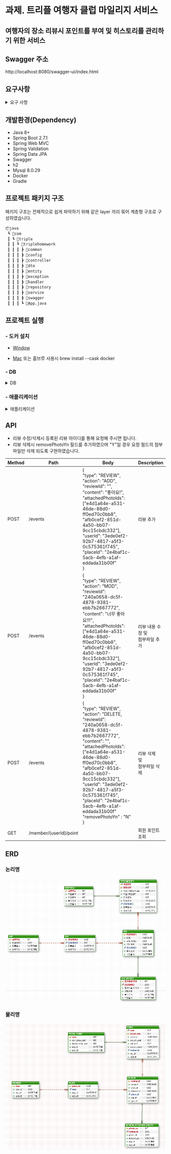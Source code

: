 # 과제. 트리플 여행자 클럽 마일리지 서비스

## 여행자의 장소 리뷰시 포인트를 부여 및 히스토리를 관리하기 위한 서비스

## Swagger 주소
http://localhost:8080/swagger-ui/index.html

## 요구사항

<details>
<summary>요구 사항</summary>
<div markdown="1">

✅ 한 사용자는 장소마다 리뷰를 1개만 작성할 수 있다.

✅ 리뷰는 수정 및 삭제할 수 있다.

✅ 리뷰 작성 보상 점수
```text
* 내용 점수   
    - 1자 이상 텍스트 작성: 1점   
    - 1장 이상 사진 첨부: 1점   

* 보너스 점수   
    - 특정 장소에 첫 리뷰 작성: 1점   
```
✅ 포인트 증감이 있을 때마다 이력이 남아야 한다.

✅ 리뷰 작성했다가 삭제시 해당 리뷰로 부여한 내용 점수와 보너스 점수 회수합니다.

✅ 리뷰를 수정하면 수정한 내용에 맞는 내용 점수를 계산하여 점수를 부여하거나 회수합니다.

    * 글만 작성한 리뷰에 사진을 추가하면 1점을 부여합니다.
    * 글과 사진이 있는 리뷰에서 사진을 모두 삭제하면 1점을 회수합니다.

✅ 사용자 입장에서 본 첫 리뷰일 때 보너스 점수를 부여합니다.

    * 어떤 장소에 사용자 A가 리뷰를 남겼다가 삭제하고 삭제된 이후 사용자 B가 리뷰를 남기면 사용자 B에게 보너스 점수를 부여합니다.
    * 어떤 장소에 사용자 A가 리뷰를 남겼다가 삭제하는데 삭제되기 이전 사용자 B가 리뷰를 남기면 사용자 B에게 보너스 점수를 부여하지 않습니다.

✅ 포인트 부여 API 구현에 필요한 SQL 수행 시 전체 테이블 스캔이 일어나지 않는 인덱스가 필요합니다.    

</div>
</details>

## 개발환경(Dependency)
- Java 8+
- Spring Boot 2.7.1
- Spring Web MVC
- Spring Validation
- Spring Data JPA
- Swagger
- h2
- Mysql 8.0.29
- Docker
- Gradle

## 프로젝트 패키지 구조
패키지 구조는 전체적으로 쉽게 파악하기 위해 같은 layer 끼리 묶어 계층형 구조로 구성하였습니다.
```bash
📦java
 ┗ 📂com
 ┃ ┗ 📂triple
 ┃ ┃ ┗ 📂triplehomework
 ┃ ┃ ┃ ┣ 📂common
 ┃ ┃ ┃ ┣ 📂config
 ┃ ┃ ┃ ┣ 📂controller
 ┃ ┃ ┃ ┣ 📂dto
 ┃ ┃ ┃ ┣ 📂entity
 ┃ ┃ ┃ ┣ 📂exception
 ┃ ┃ ┃ ┣ 📂handler
 ┃ ┃ ┃ ┣ 📂repository
 ┃ ┃ ┃ ┣ 📂service
 ┃ ┃ ┃ ┣ 📂swagger
 ┃ ┃ ┃ ┗ 📜App.java
```
## 프로젝트 실행

### - 도커 설치
- [Window](https://docs.docker.com/desktop/windows/install/)

- [Mac](https://docs.docker.com/desktop/windows/install/) 또는 홈브루 사용시 brew install --cask docker
### - DB
<details>
<summary>DB</summary>
<div markdown="1">

```
1. docker run -d --name triple-mysql -p 3306:3306 -e MYSQL_ROOT_PASSWORD=1 -e MYSQL_DATABASE=triple mysql --character-set-server=utf8mb4 --collation-server=utf8mb4_unicode_ci
2. docker exec -it triple-mysql bash
3. mysql -u root -p
4. 1

5. create user triple@'%' identified by 'pass';

6. grant all privileges on *.* to 'triple';

7. flush privileges;

8. DB 툴을 이용하여 해당 유저로 접속
  - User: triple
  - Password: pass
  - Database: triple
9. DDL.sql, data.sql 소스 실행
```

</div>
</details>

### - 애플리케이션

<details>
<summary>애플리케이션</summary>
<div markdown="1">

```
git clone https://github.com/jongwoolim/triple-homework.git
cd triple-homework

./gradlew clean build 또는 ./gradlew clean build -x test (테스트 스킵)
cd ./build/libs/

H2 인메모리 DB 사용
  java -jar -Dspring.profiles.active=test triple-homework-0.0.1-SNAPSHOT.jar 
MySql DB 사용
  java -jar triple-homework-0.0.1-SNAPSHOT.jar 
```

</div>
</details>


## API

- 리뷰 수정/삭제시 등록된 리뷰 아이디를 통해 요청해 주시면 됩니다.
- 리뷰 삭제시 removePhotoYn 필드를 추가하였으며 "Y"일 경우 요청 필드의 첨부파일만 삭제 되도록 구현하였습니다.

|Method|Path|Body|Description|
|------|---|-----------|----------|
|POST|/events| {<br/>"type": "REVIEW",<br/>"action": "ADD", <br/>"reviewId": "",<br/>"content": "좋아요!",<br/>"attachedPhotoIds": ["e4d1a64e-a531-46de-88d0-ff0ed70c0bb8", "afb0cef2-851d-4a50-bb07-9cc15cbdc332"],<br/>"userId": "3ede0ef2-92b7-4817-a5f3-0c575361f745",<br/>"placeId": "2e4baf1c-5acb-4efb-a1af-eddada31b00f"<br/>} |리뷰 추가|
|POST|/events| {<br/>"type": "REVIEW",<br/>"action": "MOD", <br/>"reviewId": "240a0658-dc5f-4878-9381-ebb7b2667772",<br/>"content": "너무 좋아요!!!",<br/>"attachedPhotoIds": ["e4d1a64e-a531-46de-88d0-ff0ed70c0bb8", "afb0cef2-851d-4a50-bb07-9cc15cbdc332"],<br/>"userId": "3ede0ef2-92b7-4817-a5f3-0c575361f745",<br/>"placeId": "2e4baf1c-5acb-4efb-a1af-eddada31b00f"<br/>} |리뷰 내용 수정 및<br/>첨부파일 추가|
|POST|/events| {<br/>"type": "REVIEW",<br/>"action": "DELETE, <br/>"reviewId": "240a0658-dc5f-4878-9381-ebb7b2667772",<br/>"content": "",<br/>"attachedPhotoIds": ["e4d1a64e-a531-46de-88d0-ff0ed70c0bb8", "afb0cef2-851d-4a50-bb07-9cc15cbdc332"],<br/>"userId": "3ede0ef2-92b7-4817-a5f3-0c575361f745",<br/>"placeId": "2e4baf1c-5acb-4efb-a1af-eddada31b00f"<br/> "removePhotoYn" : "N" <br/>} |리뷰 삭제<br/> 및 <br/> 첨부파일 삭제|
|GET|/member/{userId}/point| |회원 포인트 <br/>조회

## ERD

### 논리명
![논리명](./ERD_logical.PNG)
### 물리명
![물리명](./ERD_physical.PNG)
